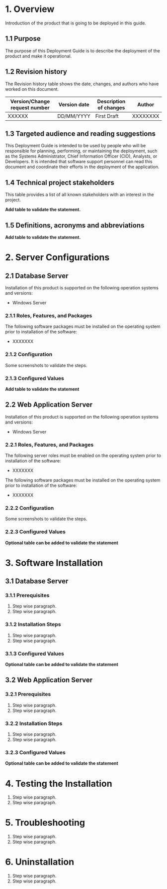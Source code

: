# 1. Overview
Introduction of the product that is going to be deployed in this guide.

## 1.1 Purpose
The purpose of this Deployment Guide is to describe the deployment of the product and make it operational.

## 1.2 Revision history 
The Revision history table shows the date, changes, and authors who have worked on this document.

|Version/Change request number| Version date |Description of changes |Author|
|------|-----|--|--|
|XXXXXX|DD/MM/YYYY |First Draft| XXXXXXXX|
## 1.3 Targeted audience and reading suggestions
This Deployment Guide is intended to be used by people who will be responsible for planning, performing, or maintaining the deployment, such as the Systems Administrator, Chief Information Officer (CIO), Analysts, or Developers. 
It is intended that software support personnel can read this document and coordinate their efforts in the deployment of the application. 
## 1.4 Technical project stakeholders 
This table provides a list of all known stakeholders with an interest in the project.

**Add table to validate the statement.**
## 1.5 Definitions, acronyms and abbreviations

**Add table to validate the statement.**
# 2. Server Configurations
## 2.1 Database Server
Installation of this product is supported on the following operation systems and versions:
* Windows Server 
### 2.1.1	Roles, Features, and Packages
The following software packages must be installed on the operating system prior to installation of the software:
* XXXXXXX 
### 2.1.2	Configuration
Some screenshots to validate the steps.
### 2.1.3	Configured Values
**Add table to validate the statement**
## 2.2	Web Application Server
Installation of this product is supported on the following operation systems and versions:
* Windows Server 
### 2.2.1	Roles, Features, and Packages
The following server roles must be enabled on the operating system prior to installation of the software:
* XXXXXXX

The following software packages must be installed on the operating system prior to installation of the software:
* XXXXXXX 
### 2.2.2	Configuration
Some screenshots to validate the steps.
### 2.2.3	Configured Values
**Optional table can be added to validate the statement**
# 3.	Software Installation
## 3.1	Database Server
### 3.1.1	Prerequisites
1. Step wise paragraph.
1. Step wise paragraph.
### 3.1.2	Installation Steps
1. Step wise paragraph.
1. Step wise paragraph.
### 3.1.3	Configured Values
**Optional table can be added to validate the statement**
## 3.2	Web Application Server
### 3.2.1	Prerequisites
1. Step wise paragraph.
1. Step wise paragraph.
### 3.2.2	Installation Steps
1. Step wise paragraph.
1. Step wise paragraph.
### 3.2.3	Configured Values
**Optional table can be added to validate the statement**
# 4.	Testing the Installation
1. Step wise paragraph.
1. Step wise paragraph.
# 5.	Troubleshooting 
1. Step wise paragraph.
1. Step wise paragraph.
# 6.	Uninstallation
1. Step wise paragraph.
1. Step wise paragraph.


